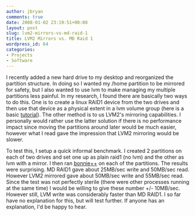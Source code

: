 ```yaml
---
author: jbryan
comments: true
date: 2008-01-02 23:19:51+00:00
layout: post
slug: lvm2-mirrors-vs-md-raid-1
title: LVM2 Mirrors vs. MD Raid 1
wordpress_id: 64
categories:
- Projects
- Software
---
```


I recently added a new hard drive to my desktop and reorganized the partition structure.  In doing so I wanted my /home partition to be mirrored for safety, but I also wanted to use lvm to make managing my multiple partitions less painful.  In my research, I found there are basically two ways to do this.  One is to create a linux RAID1 device from the two drives and then use that device as a physical extent in a lvm volume group (here is a basic [tutorial](http://gentoo-wiki.com/HOWTO_Gentoo_Install_on_Software_RAID_mirror_and_LVM2_on_top_of_RAID)).  The other method is to us LVM2's mirroring capabilities.  I personally would rather use the latter solution if there is no performance impact since moving the partitions around later would be much easier, however what I read gave the impression that LVM2 mirroring would be slower. 

To test this, I setup a quick informal benchmark.  I created 2 partitions on each of two drives and set one up as plain raid1 (no lvm) and the other as lvm with a mirror.  I then ran [bonnie++](http://www.coker.com.au/bonnie++/) on each of the partitions.  The results were surprising.  MD RAID1 gave about 25MB/sec write and 50MB/sec read.  However LVM2 mirrored gave about 50MB/sec write and 55MB/sec read.  Since the test was not perfectly sterile (there were other processes running at the same time) I would be willing to give these number +/- 10MB/sec.  However still, LVM write was considerably faster than MD RAID1.  I so far have no explanation for this, but will test further.  If anyone has an explanation, I'd be happy to hear.


